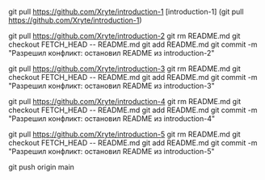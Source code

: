 git pull https://github.com/Xryte/introduction-1
[introduction-1]
(git pull https://github.com/Xryte/introduction-1)

git pull https://github.com/Xryte/introduction-2
git rm README.md
git checkout FETCH_HEAD -- README.md
git add README.md
git commit -m "Разрешил конфликт: остановил README из introduction-2"


git pull https://github.com/Xryte/introduction-3
git rm README.md
git checkout FETCH_HEAD -- README.md
git add README.md
git commit -m "Разрешил конфликт: остановил README из introduction-3"

git pull https://github.com/Xryte/introduction-4
git rm README.md
git checkout FETCH_HEAD -- README.md
git add README.md
git commit -m "Разрешил конфликт: остановил README из introduction-4"

git pull https://github.com/Xryte/introduction-5
git rm README.md
git checkout FETCH_HEAD -- README.md
git add README.md
git commit -m "Разрешил конфликт: остановил README из introduction-5"

git push origin main
